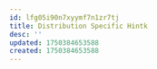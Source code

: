 ```yaml
---
id: lfg05i90n7xyymf7n1zr7tj
title: Distribution Specific Hintk
desc: ''
updated: 1750384653588
created: 1750384653588
---
```

